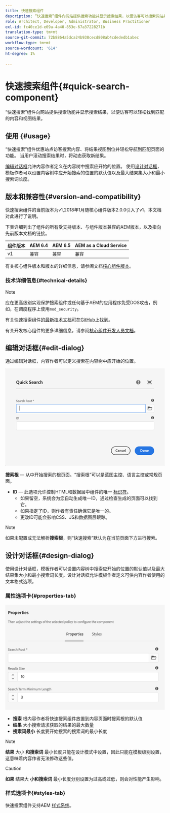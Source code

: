 ```yaml
---
title: 快速搜索组件
description: “快速搜索”组件向网站提供搜索功能并显示搜索结果，以便访客可以搜索网站并筛选结果。
role: Architect, Developer, Administrator, Business Practitioner
exl-id: fc40ce1d-e69a-4a40-853e-67a37228271b
translation-type: tm+mt
source-git-commit: 72b8864a5dca24b938cecd808ab4cdededb1abec
workflow-type: tm+mt
source-wordcount: '614'
ht-degree: 1%

---
```


# 快速搜索组件{#quick-search-component}

“快速搜索”组件向网站提供搜索功能并显示搜索结果，以便访客可以轻松找到匹配的内容和视图结果。

## 使用 {#usage}

“快速搜索”组件优惠站点访客搜索内容、将结果视图到位并轻松导航到匹配页面的功能。 当用户滚动搜索结果时，将动态获取新结果。

[编辑对话框](#edit-dialog)允许内容作者定义在内容树中搜索应开始的位置。 使用[设计对话框](#design-dialog)，模板作者可以设置内容树中应开始搜索的位置的默认值以及最大结果集大小和最小搜索词长度。

## 版本和兼容性{#version-and-compatibility}

快速搜索组件的当前版本为v1,2018年1月随核心组件版本2.0.0引入了v1，本文档对此进行了说明。

下表详细列出了组件的所有受支持版本、与组件版本兼容的AEM版本，以及指向先前版本文档的链接。

| 组件版本 | AEM 6.4 | AEM 6.5 | AEM as a Cloud Service |
|--- |--- |--- |---|
| v1 | 兼容 | 兼容 | 兼容 |

有关核心组件版本和版本的详细信息，请参阅文档[核心组件版本](/help/versions.md)。

### 技术详细信息{#technical-details}

>[!NOTE]
>
>应在更高级别实现保护搜索组件或任何基于AEM的应用程序免受DOS攻击，例如，在调度程序上使用`mod_security`。

有关快速搜索组件[的最新技术文档可在GitHub](https://adobe.com/go/aem_cmp_tech_search_v1)上找到。

有关开发核心组件的更多详细信息，请参阅[核心组件开发人员文档](/help/developing/overview.md)。

## 编辑对话框{#edit-dialog}

通过编辑对话框，内容作者可以定义搜索在内容树中应开始的位置。

![快速搜索组件的编辑对话框](/help/assets/quick-search-edit.png)

**搜索根**  — 从中开始搜索的根页面。“搜索根”可以是蓝图主控、语言主控或常规页面。
* **ID**  — 此选项允许控制HTML和数据层中组件的唯一 [标识符](/help/developing/data-layer/overview.md)。
   * 如果留空，系统会为您自动生成唯一ID，通过检查生成的页面可以找到它。
   * 如果指定了ID，则作者有责任确保它是唯一的。
   * 更改ID可能会影响CSS、JS和数据图层跟踪。

>[!NOTE]
>
>如果未配置或无法解析&#x200B;**搜索根**，则“快速搜索”默认为在当前页面下方进行搜索。

## 设计对话框{#design-dialog}

使用设计对话框，模板作者可以设置内容树中搜索应开始的位置的默认值以及最大结果集大小和最小搜索词长度。设计对话框允许模板作者定义可供内容作者使用的文本格式选项。

### 属性选项卡{#properties-tab}

![“快速搜索组件”的设计对话框](/help/assets/quick-search-design.png)

* **搜索**
根内容作者将快速搜索组件放置到内容页面时搜索根的默认值
* **结果**
大小搜索请求获取的结果的最大数量
* **搜索词最小**
长度要开始搜索的搜索词的最小长度

>[!NOTE]
>
>**结果** 大小 **和搜索词** 最小长度只能在设计模式中设置，因此只能在模板级别设置，这意味着内容作者无法修改这些值。

>[!CAUTION]
>
>**如果** 结果大 **小和搜索词** 最小长度分别设置为过高或过低，则会对性能产生影响。

### 样式选项卡{#styles-tab}

快速搜索组件支持AEM [样式系统](/help/get-started/authoring.md#component-styling)。
